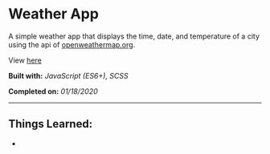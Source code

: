 # Weather App

A simple weather app that displays the time, date, and temperature of a city using the api of [openweathermap.org](https://openweathermap.org).

View [here](https://denzeltl.github.io/weather-app/)

**Built with:** _JavaScript (ES6+), SCSS_

**Completed on:** _01/18/2020_

---

## Things Learned:

-
